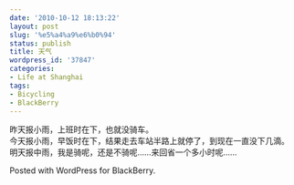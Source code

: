 ```yaml
---
date: '2010-10-12 18:13:22'
layout: post
slug: '%e5%a4%a9%e6%b0%94'
status: publish
title: 天气
wordpress_id: '37847'
categories:
- Life at Shanghai
tags:
- Bicycling
- BlackBerry
---
```


昨天报小雨，上班时在下，也就没骑车。  
今天报小雨，早饭时在下，结果走去车站半路上就停了，到现在一直没下几滴。  
明天报中雨，我是骑呢，还是不骑呢……来回省一个多小时呢……




Posted with WordPress for BlackBerry.
